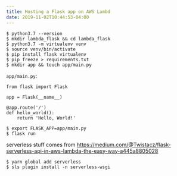 ```yaml
---
title: Hosting a Flask app on AWS Lambd
date: 2019-11-02T10:44:53-04:00
---
```


```
$ python3.7 --version
$ mkdir lambda_flask && cd lambda_flask
$ python3.7 -m virtualenv venv
$ source venv/bin/activate
$ pip install flask virtualenv
$ pip freeze > requirements.txt
$ mkdir app && touch app/main.py
```

`app/main.py`:

```
from flask import Flask

app = Flask(__name__)

@app.route('/')
def hello_world():
    return 'Hello, World!'
```

```
$ export FLASK_APP=app/main.py
$ flask run
```

serverless stuff comes from https://medium.com/@Twistacz/flask-serverless-api-in-aws-lambda-the-easy-way-a445a8805028

```
$ yarn global add serverless
$ sls plugin install -n serverless-wsgi
```
